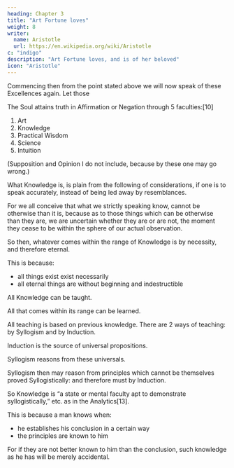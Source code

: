 ```yaml
---
heading: Chapter 3
title: "Art Fortune loves"
weight: 8
writer:
  name: Aristotle
  url: https://en.wikipedia.org/wiki/Aristotle
c: "indigo"
description: "Art Fortune loves, and is of her beloved"
icon: "Aristotle"
---
```



Commencing then from the point stated above we will now speak of these Excellences again. Let those  


The Soul attains truth in Affirmation or Negation through 5 faculties:[10]

1. Art
2. Knowledge
3. Practical Wisdom
4. Science
5. Intuition

(Supposition and Opinion I do not include, because by these one may go wrong.)

What Knowledge is, is plain from the following of considerations, if one is to speak accurately, instead of being led away by resemblances. 

For we all conceive that what we strictly speaking know, cannot be otherwise than it is, because as to those things which can be otherwise than they are, we are uncertain whether they are or are not, the moment they cease to be within the sphere of our actual observation.

So then, whatever comes within the range of Knowledge is by necessity, and therefore eternal.

This is because:
- all things exist exist necessarily
- all eternal things are without beginning and indestructible

All Knowledge can be taught.

All that comes within its range can be learned.

All teaching is based on previous knowledge. There are 2 ways of teaching: by Syllogism and by Induction.

Induction is the source of universal propositions.

Syllogism reasons from these universals.

Syllogism then may reason from principles which cannot be themselves proved Syllogistically: and therefore must by Induction.

So Knowledge is “a state or mental faculty apt to demonstrate syllogistically,” etc. as in the Analytics[13].

This is because a man knows when:
- he establishes his conclusion in a certain way
- the principles are known to him

For if they are not better known to him than the conclusion, such knowledge as he has will be merely accidental.

<!-- Let thus much be accepted as a definition of Knowledge. -->
